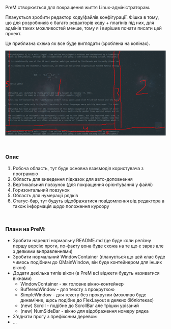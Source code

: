 
PreM створюється для покращення життя Linux-адміністраторам.

Планується зробити редактор коду/файлів конфігурації. Фішка в тому, що для розробників є багато редакторів коду + плагінів під них, для адмінів таких можливостей менше, тому я і вирішив почати писати цей проект.


Це приблизна схема як все буде виглядати (зроблена на колінах).

![](images/editor/scheme.png)

<br>

### Опис
1. Робоча область, тут буде основна взаємодія користувача з програмою
2. Область для виведення підказок для авто-доповнення
3. Вертикальний повзунок (для покращення орієнтування у файлі)
4. Горизонтальний повзунок
5. Область для нумерації рядків
6. Статус-бар, тут будуть відображатися повідомлення від редактора а також інформація щодо положення курсору

<br>

### Плани на PreM:
* Зробити нарешті нормальну README.md (це буде коли релізну першу версію проги, по-факту вона буде схожа на те що є зараз але з деякими виправленнями)
* Зробити нормальний WindowContainer (планується що цей клас буде чимось подібним до QMainWindow, він буде контейнером для інших вікон)
* Додати декілька типів вікон (в PreM всі віджети будуть називатися вікнами)
    * WindowContainer - як головне вікно-контейнер
    * BufferedWindow - для тексту з прокруткою
    * SimpleWindow - для тексту без прокрутки (можливо буде динамічне, щось подібне до FlexLayout в деяких бібліотеках)
    * (new) Scroll - подібне до ScrollBar але трішки урізаний
    * (new) NumSideBar - вікно для відображення номеру рядка
* З'єднати прогу з префіксним деревом
* ...
